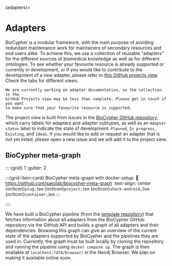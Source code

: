 (adapters)=
# Adapters

BioCypher is a modular framework, with the main purpose of avoiding redundant
maintenance work for maintainers of secondary resources and end users alike. To
achieve this, we use a collection of reusable “adapters” for the different
sources of biomedical knowledge as well as for different ontologies. To see
whether your favourite resource is already supported or currently in
development, or if you would like to contribute to the development of a new
adapter, please refer to [this GitHub projects
view](https://github.com/orgs/saezlab/projects/5/views/6). Check the tabs for
different views.

```{note}
We are currently working on adapter documentation, so the collection in the
GitHub Projects view may be less than complete. Please get in touch if you want
to make sure that your favourite resource is supported.
```

The project view is built from issues in the [BioCypher GitHub repository](
https://github.com/saezlab/BioCypher/issues), which carry labels for
adapters and adapter subtypes, as well as an ``Adapter status`` label to
indicate the state of development: ``Planned``, ``In progress``, ``Existing``,
and ``Ideas``.  If you would like to add or request an adapter that is not yet
listed, please open a new issue and we will add it to the project view.

## BioCypher meta-graph

::::{grid} 1
:gutter: 2

:::{grid-item-card} BioCypher meta-graph with docker setup:
:link: https://github.com/saezlab/biocypher-meta-graph
:text-align: center
{octicon}`plug;3em` {octicon}`project;3em` {octicon}`share-android;3em` {octicon}`container;3em`
:::

::::

We have built a BioCypher pipeline (from the [template
repository](https://github.com/saezlab/biocypher-project-template)) that fetches
information about all adapters from the BioCypher GitHub repository via the
GitHub API and builds a graph of all adapters and their dependencies.  Browsing
this graph can give an overview of the current state of the adapters supported
by BioCypher and the pipelines they are used in. Currently, the graph must be
built locally by cloning the repository and running the pipeline using `docker
compose up`. The graph is then available at `localhost:7474/browser/` in the
Neo4j Browser. We plan on making it available online soon.
